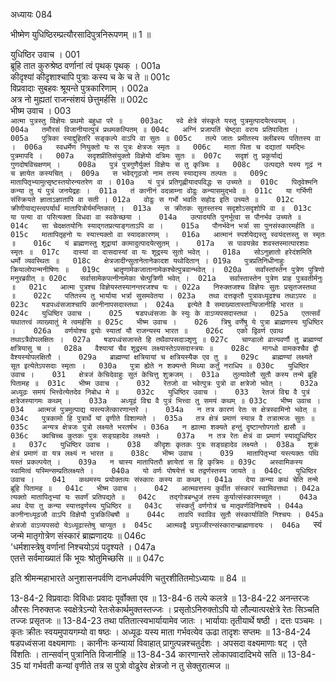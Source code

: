 अध्यायः 084

भीष्मेण युधिष्ठिरम्प्रत्यौरसादिपुत्रनिरूपणम् ॥ 1 ॥
	
युधिष्ठिर उवाच ।	001  
ब्रूहि तात कुरुश्रेष्ठ वर्णानां त्वं पृथक् पृथक् ।	001a  
कीदृश्यां कीदृशाश्चापि पुत्राः कस्य च के च ते ॥	001c  
विप्रवादाः सुबहवः श्रूयन्ते पुत्रकारिणाम् ।	002a  
अत्र नो मुह्यतां राजन्संशयं छेत्तुमर्हसि ॥	002c  
भीष्म उवाच ।	003  
`आत्मा पुत्रस्तु विज्ञेयः प्रथमो बहुधा परे ॥	003ac  
स्वे क्षेत्रे संस्कृते यस्तु पुत्रमुत्पादयेत्स्वयम् ।	004a  
तमौरसं विजानीयात्पुत्रं प्रथमकल्पितम् ॥	004c  
अग्निं प्रजापतिं चेष्ट्वा वराय प्रतिपादिता ।	005a  
पुत्रिका स्याद्दुहितरि सङ्कल्पे वाऽपि वा सुतः ॥	005c  
तल्पे जातः प्रमीतस्य क्लीबस्य पतितस्य वा ।	006a  
स्वधर्मेण नियुक्तो यः स पुत्रः क्षेत्रजः स्मृतः ॥	006c  
माता पिता च दद्यातां यमद्भिः पुत्रमापदि ।	007a  
सदृशप्रीतिसंयुक्तो विज्ञेयो दत्रिमः सुतः ॥	007c  
सदृशं तु प्रकुर्याद्यं गुणदोषविचक्षणम् ।	008a  
पुत्रं पुत्रगुणैर्युक्तं विज्ञेयः स तु कृत्रिमः ॥	008c  
उत्पद्यते यस्य गूढं न च ज्ञायेत कस्यचित् ।	009a  
स भवेद्गूढजो नाम तस्य स्याद्यस्य तल्पतः ॥	009c  
मातापितृभ्यामुत्सृष्टस्तयोरन्यतरेण वा ।	010a  
यं पुत्रं प्रतिगृह्णीयादपविद्धः स उच्यते ॥	010c  
पितृवेश्मनि कन्या तु यं पुत्रं जनयेद्रहः ।	011a  
तं कानीनं वदन्नाम्ना वोढुः कन्यासमुद्भवे ॥	011c  
या गर्भिणी संस्क्रियते ज्ञाताऽज्ञातापि वा सती ।	012a  
वोढुः स गर्भो भवति सहोढ इति उच्यते ॥	012c  
क्रीणीयाद्यस्त्वपर्यार्थं मातापित्रोर्यमन्तिकात् ।	013a  
स क्रीतकः सुतस्तस्य सदृशोऽसदृशोपि वा ॥	013c  
या पत्या वा परित्यक्ता विधवा वा स्वकेच्छया ।	014a  
उत्पादयति पुनर्भूत्वा स पौनर्भव उच्यते ॥	014c  
सा चेदक्षतयोनिः स्याद्गतप्रत्याङ्गताऽपि वा ।	015a  
पौनर्भवेन भर्त्रा सा पुनसंस्कारमर्हति ॥	015c  
मातापितृहनो यः स्यात्त्यक्तो वा स्यादकारणम् ।	016a  
आत्मानं स्पर्शयेद्यस्तु स्वयंदत्तस्तु स स्मृतः ॥	016c  
यं ब्राह्मणस्तु शूद्रायां कामादुत्पादयेत्सुतम् ।	017a  
स पावयन्नेव शवस्तस्मात्पारशवः स्मृतः ॥	017c  
दास्यां वा दासदास्यां वा यः शूद्रस्य सुतो भवेत् ।	018a  
सोऽनुज्ञातो हरेदंशमिति धर्मो व्यवस्थितः ॥	018c  
क्षेत्रजादीन्सुतानेतानेकादश यथोदितान् ।	019a  
पुत्रप्रतिनिधीनाहुः क्रियालोपान्मनीषिणः ॥	019c  
भ्रातॄणामेकजातानामेकश्चेत्पुत्रवान्भवेत् ।	020a  
सर्वांस्तांस्तेन पुत्रेण पुत्रिणो मनुरब्रवीत् ॥	020c  
सर्वासामेकपत्नीनामेका चेत्पुत्रिणी भवेत् ।	021a  
सर्वास्तास्तेन पुत्रेण प्राह पुत्रवतीर्मनुः ॥	021c  
आत्मा पुत्रश्च विज्ञेयस्तस्यानन्तरजश्च यः ।	022a  
निरुक्तजश्च विज्ञेयः सुतः प्रसृतजस्तथा ॥	022c  
पतितस्य तु भार्याया भर्त्रा सुसमवेतया ।	023a  
तथा दत्तकृतौ पुत्रावध्यूढश्च तथाऽपरः ॥	023c  
षडपध्वंसजाश्चापि कानीनापसदास्तथा ।	024a  
इत्येते वै समाख्यातास्तान्विजानीहि भारत ॥	024c  
युधिष्ठिर उवाच ।	025  
षडपध्वंसजाः के स्युः के वाऽप्यपसदास्तथा ।	025a  
एतत्सर्वं यथातत्त्वं व्याख्यातुं मे त्वमर्हसि ॥	025c  
भीष्म उवाच ।	026  
त्रिषु वर्णेषु ये पुत्रा ब्राह्मणस्य युधिष्ठिर ।	026a  
वर्णयोश्च द्वयोः स्यातां यौ राजन्यस्य भारत ॥	026c  
एको द्विवर्ण एवाथ तथाऽत्रैवोपलक्षितः ।	027a  
षडपध्वंसजास्ते हि तथैवापसदाञ्शृणु ॥	027c  
चाण्डालो व्रात्यवर्णौ तु ब्राह्मण्यां क्षत्रियासु च ।	028a  
वैश्यायां चैव शूद्रस्य लक्ष्यास्तेऽपसदास्त्रयः ॥	028c  
मागधो वामकश्चैव द्वौ वैश्यस्योपलक्षितौ ।	029a  
ब्राह्मण्यां क्षत्रियायां च क्षत्रियस्यैक एव तु ॥	029c  
ब्राह्मण्यां लक्ष्यते सूत इत्येतेऽपसदाः स्मृताः ।	030a  
पुत्रा ह्येते न शक्यन्ते मिथ्या कर्तुं नराधिप ॥	030c  
युधिष्ठिर उवाच ।	031  
क्षेत्रजं केचिदेवाहुः सुतं केचित्तु शुक्रजम् ।	031a  
तुल्यावेतौ सुतौ कस्य तन्मे ब्रूहि पितामह ॥	031c  
भीष्म उवाच ।	032  
रेतजो वा भवेत्पुत्रः पुत्रो वा क्षत्रेजो भवेत् ।	032a  
अध्यूढः समयं भित्त्वेत्येतदेव निबोध मे ॥	032c  
युधिष्ठिर उवाच ।	033  
रेतजं विद्म वै पुत्रं क्षत्रेजस्यागमः कथम् ।	033a  
अध्यूढं विद्म वै पुत्रं भित्त्वा तु समयं कथम् ॥	033c  
भीष्म उवाच ।	034  
आत्मजं पुत्रमुत्पाद्य यस्त्यजेत्कारणान्तरे ।	034a  
न तत्र कारणं रेतः स क्षेत्रस्वामिनो भवेत् ॥	034c  
पुत्रकामो हि पुत्रार्थे यां वृणीते विशाम्पते ।	035a  
तत्र क्षेत्रं प्रमाणं स्यान्न वै तत्रात्मजः सुतः ॥	035c  
अन्यत्र क्षेत्रजः पुत्रो लक्ष्यते भरतर्षभ ।	036a  
न ह्यात्मा शक्यते हन्तुं दृष्टान्तोपगतो ह्यसौ ॥	036c  
क्वचिच्च कुतकः पुत्रः सङ्ग्रहादेव लक्ष्यते ।	037a  
न तत्र रेतः क्षेत्रं वा प्रमाणं स्याद्युधिष्ठिर ॥	037c  
युधिष्ठिर उवाच ।	038  
कीदृशः कृतकः पुत्रः सङ्ग्रहादेव लक्ष्यते ।	038a  
शुक्रं क्षेत्रं प्रमाणं वा यत्र लक्ष्यं न भारत ॥	038c  
भीष्म उवाच ।	039  
मातापितृभ्यां यस्त्यक्तः पथि यस्तं प्रकल्पयेत् ।	039a  
न चास्य मातापितरौ ज्ञायेतां स हि कृत्रिमः ॥	039c  
अस्वामिकस्य स्वामित्वं यस्मिन्सम्प्रतिलक्ष्यते ।	040a  
यो वर्णः पोषयेत्तं च तद्वर्णस्तस्य जायते ॥	040c  
युधिष्ठिर उवाच ।	041  
कथमस्य प्रयोक्तव्यः संस्कारः कस्य वा कथम् ।	041a  
देया कन्या कथं चेति तन्मे ब्रूहि पितामह ॥	041c  
भीष्म उवाच ।	042  
आत्मवत्तस्य कुर्वीत संस्कारं स्वामिवत्तथा ।	042a  
त्यक्तो मातापितृभ्यां यः सवर्णं प्रतिपद्यते ॥	042c  
तद्गोत्रबन्धुजं तस्य कुर्यात्संस्कारमच्युत ।	043a  
अथ देया तु कन्या स्यात्तद्वर्णस्य युधिष्ठिर ॥	043c  
संस्कर्तुं वर्णगोत्रं च मातृवर्णविनिश्चये ।	044a  
कानीनाध्यूढजौ वाऽपि विज्ञेयौ पुत्रकिल्बिषौ ॥	044c  
तावपि स्वाविव सुतौ संस्कार्याविति निश्चयः ।	045a  
क्षेत्रजो वाऽप्यपसदो येऽध्यूढास्तेषु चाप्युत ॥	045c  
आत्मवद्वै प्रयुञ्जीरन्संस्कारान्ब्राह्मणादयः ।	046a  
`स्वं जन्मे मातृगोत्रेण संस्कारं ब्राह्मणादयः ॥	046c  
'धर्मशास्त्रेषु वर्णानां निश्चयोऽयं पदृश्यते ।	047a  
एतत्ते सर्वमाख्यातं किं भूयः श्रोतुमिच्छसि ॥ ॥	047c  

इति श्रीमन्महाभारते अनुशासनपर्वणि दानधर्मपर्वणि चतुरशीतितमोऽध्यायः ॥ 84 ॥

13-84-2 विप्रवादाः विविधाः प्रवादः पूर्वोक्ता एव ॥ 13-84-6 तल्पे कलत्रे ॥ 13-84-22 अनन्तरजः औरसः निरुक्तजः स्वक्षेत्रेऽन्यो रेतःसेकार्थमुक्तस्तज्जः । प्रसृतोऽनिरुक्तोऽपि यो लौल्यात्परक्षेत्रे रेतः सिञ्चति तज्जः प्रसृतजः ॥ 13-84-23 तथा पतितात्स्वभार्यायामेव जातः । भार्यायाः तृतीयार्थे षष्ठी । दत्तः पञ्चमः । कृतः क्रीतः स्वयमुपायगम्यो वा षष्ठः । अध्यूढः यस्य माता गर्भवत्येव ऊढा तादृशः सप्तमः ॥ 13-84-24 षडपध्वंसजा वक्ष्यमाणाः । कानीनः कन्यायां विवाहात् प्रागुत्पन्नश्चतुर्दशः । अपसदा वक्ष्यमाणाः षट् । एते विंशतिः । तान्सर्वान् पुत्रानिति विजानीहि ॥ 13-84-34 कारणान्तरे लोकापवादादिभये सति ॥ 13-84-35 यां गर्भवती कन्यां वृणीते तत्र स पुत्रो वोढुरेव क्षेत्रजो न तु सेक्तुरात्मज ॥
